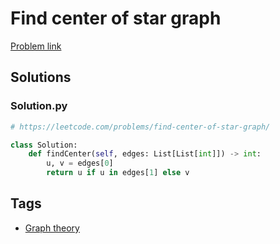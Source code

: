 # Find center of star graph

[Problem link](https://leetcode.com/problems/find-center-of-star-graph/)

## Solutions


### Solution.py
```py
# https://leetcode.com/problems/find-center-of-star-graph/

class Solution:
    def findCenter(self, edges: List[List[int]]) -> int:
        u, v = edges[0]
        return u if u in edges[1] else v
```
## Tags

* [Graph theory](/README.md#Graph_theory)

